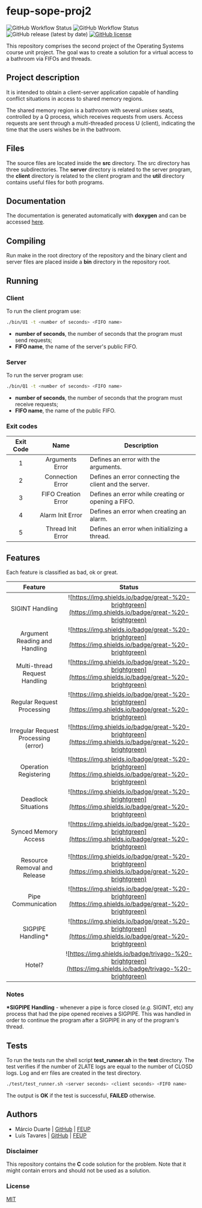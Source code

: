 # feup-sope-proj2

![GitHub Workflow Status](https://img.shields.io/github/workflow/status/ctrlmarcio/feup-sope-proj2/C%20CI%20Build?logo=github)
![GitHub Workflow Status](https://img.shields.io/github/workflow/status/ctrlmarcio/feup-sope-proj2/C%20CI%20Documentation?label=documentation&logo=github)
![GitHub release (latest by date)](https://img.shields.io/github/v/release/ctrlmarcio/feup-sope-proj2?logo=github)
[![GitHub license](https://img.shields.io/github/license/ctrlMarcio/feup-sope-proj2?color=blue)](https://github.com/ctrlMarcio/feup-sope-proj2/blob/master/LICENSE)

This repository comprises the second project of the Operating Systems course unit project. The goal was to create a solution for a virtual access to a bathroom via FIFOs and threads.

## Project description

It is intended to obtain a client-server application capable of handling conflict situations in access to shared memory regions.

The shared memory region is a bathroom with several unisex seats,
controlled by a Q process, which receives requests from users. Access requests are sent through a multi-threaded process U (client), indicating the time that the users wishes be in the bathroom.

## Files

The source files are located inside the **src** directory. The src directory has three subdirectories. The **server** directory is related to the server program, the **client** directory is related to the client program and the **util** directory contains useful files for both programs.

## Documentation

The documentation is generated automatically with **doxygen** and can be accessed [here](https://ctrlmarcio.github.io/feup-sope-proj2/).

## Compiling

Run make in the root directory of the repository and the binary client and server files are placed inside a **bin** directory in the repository root.

## Running

### Client

To run the client program use:

```bash
./bin/U1 -t <number of seconds> <FIFO name>
```

- **number of seconds**, the number of seconds that the program must send requests;
- **FIFO name**, the name of the server's public FIFO.

### Server

To run the server program use:

```bash
./bin/Q1 -t <number of seconds> <FIFO name>
```

- **number of seconds**, the number of seconds that the program must receive requests;
- **FIFO name**, the name of the public FIFO.

### Exit codes

| Exit Code |        Name         | Description                                            |
| :-------: | :-----------------: | ------------------------------------------------------ |
|     1     |   Arguments Error   | Defines an error with the arguments.                   |
|     2     |  Connection Error   | Defines an error connecting the client and the server. |
|     3     | FIFO Creation Error | Defines an error while creating or opening a FIFO.     |
|     4     |  Alarm Init Error   | Defines an error when creating an alarm.               |
|     5     |  Thread Init Error  | Defines an error when initializing a thread.           |

## Features

Each feature is classified as bad, ok or great.

|               Feature                |                                                    Status                                                     |
| :----------------------------------: | :-----------------------------------------------------------------------------------------------------------: |
|           SIGINT Handling            |   ![https://img.shields.io/badge/great-%20-brightgreen](https://img.shields.io/badge/great-%20-brightgreen)   |
|    Argument Reading and Handling     |   ![https://img.shields.io/badge/great-%20-brightgreen](https://img.shields.io/badge/great-%20-brightgreen)   |
|    Multi-thread Request Handling     |   ![https://img.shields.io/badge/great-%20-brightgreen](https://img.shields.io/badge/great-%20-brightgreen)   |
|      Regular Request Processing      |   ![https://img.shields.io/badge/great-%20-brightgreen](https://img.shields.io/badge/great-%20-brightgreen)   |
| Irregular Request Processing (error) |   ![https://img.shields.io/badge/great-%20-brightgreen](https://img.shields.io/badge/great-%20-brightgreen)   |
|        Operation Registering         |   ![https://img.shields.io/badge/great-%20-brightgreen](https://img.shields.io/badge/great-%20-brightgreen)   |
|         Deadlock Situations          |   ![https://img.shields.io/badge/great-%20-brightgreen](https://img.shields.io/badge/great-%20-brightgreen)   |
|         Synced Memory Access         |   ![https://img.shields.io/badge/great-%20-brightgreen](https://img.shields.io/badge/great-%20-brightgreen)   |
|     Resource Removal and Release     |   ![https://img.shields.io/badge/great-%20-brightgreen](https://img.shields.io/badge/great-%20-brightgreen)   |
|          Pipe Communication          |   ![https://img.shields.io/badge/great-%20-brightgreen](https://img.shields.io/badge/great-%20-brightgreen)   |
|          SIGPIPE Handling\*          |   ![https://img.shields.io/badge/great-%20-brightgreen](https://img.shields.io/badge/great-%20-brightgreen)   |
|                Hotel?                | ![https://img.shields.io/badge/trivago-%20-brightgreen](https://img.shields.io/badge/trivago-%20-brightgreen) |

### Notes

**\*SIGPIPE Handling** - whenever a pipe is force closed (_e.g._ SIGINT, etc) any process that had the pipe opened receives a SIGPIPE. This was handled in order to continue the program after a SIGPIPE in any of the program's thread.

## Tests

To run the tests run the shell script **test_runner.sh** in the **test** directory. The test verifies if the number of 2LATE logs are equal to the number of CLOSD logs. Log and err files are created in the test directory.

```bash
./test/test_runner.sh <server seconds> <client seconds> <FIFO name>
```

The output is **OK** if the test is successful, **FAILED** otherwise.

## Authors

- Márcio Duarte | [GitHub](https://github.com/ctrlMarcio) | [FEUP](https://sigarra.up.pt/feup/pt/fest_geral.cursos_list?pv_num_unico=201909936)
- Luís Tavares | [GitHub](https://github.com/luist18) | [FEUP](https://sigarra.up.pt/feup/pt/fest_geral.cursos_list?pv_num_unico=201809679)

### Disclaimer

This repository contains the **C** code solution for the problem. Note that it might contain errors and should not be used as a solution.

### License

[MIT](https://opensource.org/licenses/MIT)
